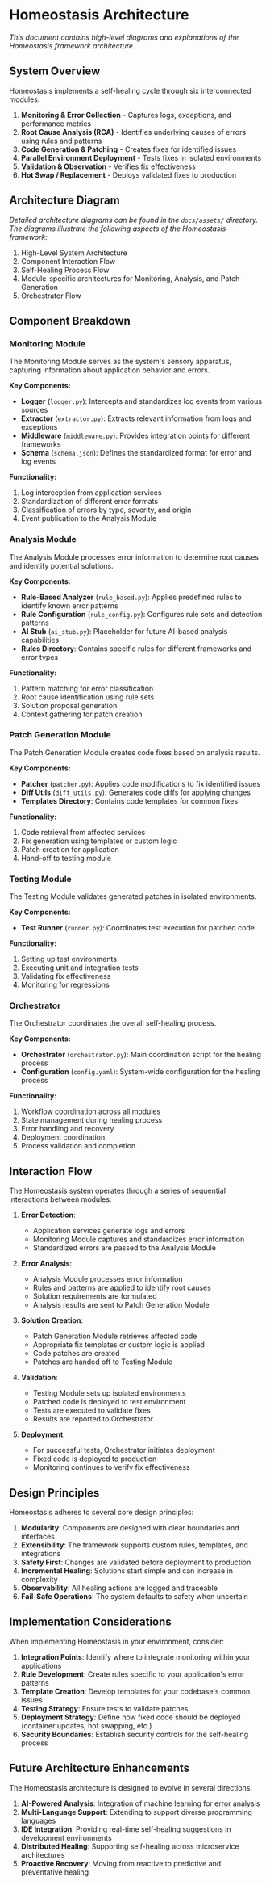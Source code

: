 # Homeostasis Architecture

*This document contains high-level diagrams and explanations of the Homeostasis framework architecture.*

## System Overview

Homeostasis implements a self-healing cycle through six interconnected modules:

1. **Monitoring & Error Collection** - Captures logs, exceptions, and performance metrics
2. **Root Cause Analysis (RCA)** - Identifies underlying causes of errors using rules and patterns
3. **Code Generation & Patching** - Creates fixes for identified issues
4. **Parallel Environment Deployment** - Tests fixes in isolated environments
5. **Validation & Observation** - Verifies fix effectiveness
6. **Hot Swap / Replacement** - Deploys validated fixes to production

## Architecture Diagram

*Detailed architecture diagrams can be found in the `docs/assets/` directory. The diagrams illustrate the following aspects of the Homeostasis framework:*

1. High-Level System Architecture
2. Component Interaction Flow
3. Self-Healing Process Flow
4. Module-specific architectures for Monitoring, Analysis, and Patch Generation
5. Orchestrator Flow

## Component Breakdown

### Monitoring Module

The Monitoring Module serves as the system's sensory apparatus, capturing information about application behavior and errors.

**Key Components:**
- **Logger** (`logger.py`): Intercepts and standardizes log events from various sources
- **Extractor** (`extractor.py`): Extracts relevant information from logs and exceptions
- **Middleware** (`middleware.py`): Provides integration points for different frameworks
- **Schema** (`schema.json`): Defines the standardized format for error and log events

**Functionality:**
1. Log interception from application services
2. Standardization of different error formats
3. Classification of errors by type, severity, and origin
4. Event publication to the Analysis Module

### Analysis Module

The Analysis Module processes error information to determine root causes and identify potential solutions.

**Key Components:**
- **Rule-Based Analyzer** (`rule_based.py`): Applies predefined rules to identify known error patterns
- **Rule Configuration** (`rule_config.py`): Configures rule sets and detection patterns
- **AI Stub** (`ai_stub.py`): Placeholder for future AI-based analysis capabilities
- **Rules Directory**: Contains specific rules for different frameworks and error types

**Functionality:**
1. Pattern matching for error classification
2. Root cause identification using rule sets
3. Solution proposal generation
4. Context gathering for patch creation

### Patch Generation Module

The Patch Generation Module creates code fixes based on analysis results.

**Key Components:**
- **Patcher** (`patcher.py`): Applies code modifications to fix identified issues
- **Diff Utils** (`diff_utils.py`): Generates code diffs for applying changes
- **Templates Directory**: Contains code templates for common fixes

**Functionality:**
1. Code retrieval from affected services
2. Fix generation using templates or custom logic
3. Patch creation for application
4. Hand-off to testing module

### Testing Module

The Testing Module validates generated patches in isolated environments.

**Key Components:**
- **Test Runner** (`runner.py`): Coordinates test execution for patched code

**Functionality:**
1. Setting up test environments
2. Executing unit and integration tests
3. Validating fix effectiveness
4. Monitoring for regressions

### Orchestrator

The Orchestrator coordinates the overall self-healing process.

**Key Components:**
- **Orchestrator** (`orchestrator.py`): Main coordination script for the healing process
- **Configuration** (`config.yaml`): System-wide configuration for the healing process

**Functionality:**
1. Workflow coordination across all modules
2. State management during healing process
3. Error handling and recovery
4. Deployment coordination
5. Process validation and completion

## Interaction Flow

The Homeostasis system operates through a series of sequential interactions between modules:

1. **Error Detection**:
   - Application services generate logs and errors
   - Monitoring Module captures and standardizes error information
   - Standardized errors are passed to the Analysis Module

2. **Error Analysis**:
   - Analysis Module processes error information
   - Rules and patterns are applied to identify root causes
   - Solution requirements are formulated
   - Analysis results are sent to Patch Generation Module

3. **Solution Creation**:
   - Patch Generation Module retrieves affected code
   - Appropriate fix templates or custom logic is applied
   - Code patches are created
   - Patches are handed off to Testing Module

4. **Validation**:
   - Testing Module sets up isolated environments
   - Patched code is deployed to test environment
   - Tests are executed to validate fixes
   - Results are reported to Orchestrator

5. **Deployment**:
   - For successful tests, Orchestrator initiates deployment
   - Fixed code is deployed to production
   - Monitoring continues to verify fix effectiveness

## Design Principles

Homeostasis adheres to several core design principles:

1. **Modularity**: Components are designed with clear boundaries and interfaces
2. **Extensibility**: The framework supports custom rules, templates, and integrations
3. **Safety First**: Changes are validated before deployment to production
4. **Incremental Healing**: Solutions start simple and can increase in complexity
5. **Observability**: All healing actions are logged and traceable
6. **Fail-Safe Operations**: The system defaults to safety when uncertain

## Implementation Considerations

When implementing Homeostasis in your environment, consider:

1. **Integration Points**: Identify where to integrate monitoring within your applications
2. **Rule Development**: Create rules specific to your application's error patterns
3. **Template Creation**: Develop templates for your codebase's common issues
4. **Testing Strategy**: Ensure tests to validate patches
5. **Deployment Strategy**: Define how fixed code should be deployed (container updates, hot swapping, etc.)
6. **Security Boundaries**: Establish security controls for the self-healing process

## Future Architecture Enhancements

The Homeostasis architecture is designed to evolve in several directions:

1. **AI-Powered Analysis**: Integration of machine learning for error analysis
2. **Multi-Language Support**: Extending to support diverse programming languages
3. **IDE Integration**: Providing real-time self-healing suggestions in development environments
4. **Distributed Healing**: Supporting self-healing across microservice architectures
5. **Proactive Recovery**: Moving from reactive to predictive and preventative healing